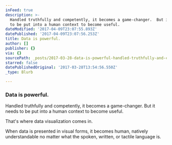 ```yaml
---
inFeed: true
description: >-
  Handled truthfully and competently, it becomes a game-changer.  But it needs
  to be put into a human context to become useful.
dateModified: '2017-04-09T23:07:55.893Z'
datePublished: '2017-04-09T23:07:56.253Z'
title: Data is powerful.
author: []
publisher: {}
via: {}
sourcePath: _posts/2017-03-28-data-is-powerful-handled-truthfully-and-competently-it-b.md
starred: false
datePublishedOriginal: '2017-03-28T13:54:56.550Z'
_type: Blurb

---
```

### Data is powerful.

Handled truthfully and competently, it becomes a game-changer. But it needs to be put into a human context to become useful.

That's where data visualization comes in.

When data is presented in visual forms, it becomes human, natively understandable no matter what the spoken, written, or tactile language is.